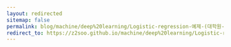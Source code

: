 ```yaml
---
layout: redirected
sitemap: false
permalink: blog/machine/deep%20learning/Logistic-regression-예제-(대학원-입학-예측)/
redirect_to: https://z2soo.github.io/machine/deep%20learning/Logistic-regression-예제-(대학원-입학-예측)/
---
```

